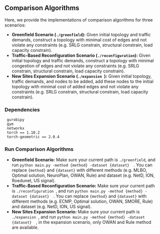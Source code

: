## Comparison Algorithms

Here, we provide the implementations of comparison algorithms for three scenarios: 

* **Greenfield Scenario (`./greenfield`):** Given initial topology and traffic demands, construct a topology with minimal cost of edges and not violate any constraints (e.g. SRLG constrain, structural constrain, load capacity constrain). 
* **Traffic-Based Reconfiguration Scenario (`./reconfiguration`):** Given initial topology and traffic demands, construct a topology with minimal congestion of edges and not violate any constraints (e.g. SRLG constrain, structural constrain, load capacity constrain). 
* **New Sites Expansion Scenario (`./expansion `):** Given initial topology, traffic demands, and nodes to be added, add these nodes to the initial topology with minimal cost of added edges and not violate any constraints (e.g. SRLG constrain, structural constrain, load capacity constrain). 

### Dependencies

```
 gurobipy
 gym
 networkx
 torch == 1.10.2
 torch-geometric == 2.0.4
```

### Run Comparison Algorithms

* **Greenfield Scenario:** Make sure your current path is `./greenfield`, and run `python main.py -method {method} -dataset {dataset}  `. You can replace `{method}` and `{dataset}` with different methods (e.g. MLBO, Optimal solution, NeuroPlan, OWAN, Rule) and dataset (e.g. NetD, ION, Roedunet, US signal). 
* **Traffic-Based Reconfiguration Scenario:** Make sure your current path is `./reconfiguration `, and run `python main.py -method {method} -dataset {dataset}  `. You can replace `{method}` and `{dataset}` with different methods (e.g. ECMP, Optimal solution, OWAN, SMORE, Rule) and dataset (e.g. NetD, ION, US signal). 
* **New Sites Expansion Scenario:**  Make sure your current path is `./expansion `, and run `python main.py -method {method} -dataset {dataset}  `, in the expansion scenario, only OWAN and Rule method are available. 
